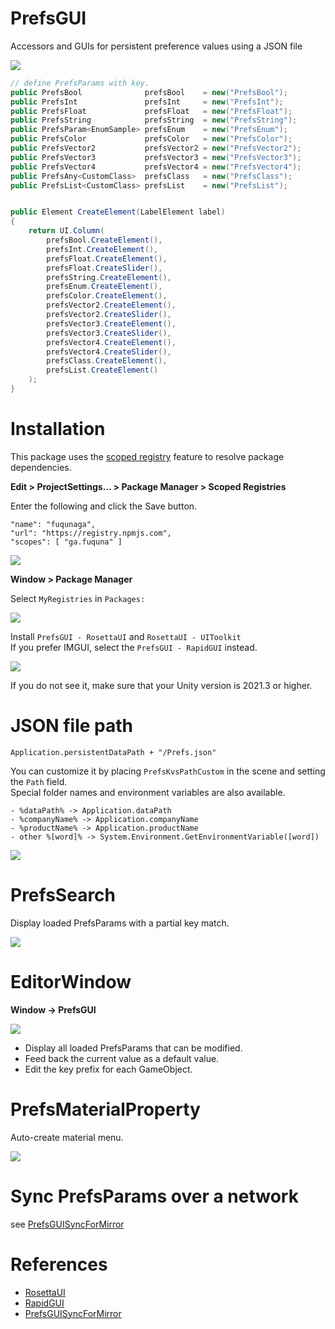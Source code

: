 # PrefsGUI
Accessors and GUIs for persistent preference values using a JSON file

![](Documentation~/PrefsGUI.gif)

```csharp
// define PrefsParams with key.
public PrefsBool              prefsBool    = new("PrefsBool");
public PrefsInt               prefsInt     = new("PrefsInt");
public PrefsFloat             prefsFloat   = new("PrefsFloat");
public PrefsString            prefsString  = new("PrefsString");
public PrefsParam<EnumSample> prefsEnum    = new("PrefsEnum");
public PrefsColor             prefsColor   = new("PrefsColor");
public PrefsVector2           prefsVector2 = new("PrefsVector2");
public PrefsVector3           prefsVector3 = new("PrefsVector3");
public PrefsVector4           prefsVector4 = new("PrefsVector4");
public PrefsAny<CustomClass>  prefsClass   = new("PrefsClass");
public PrefsList<CustomClass> prefsList    = new("PrefsList");


public Element CreateElement(LabelElement label)
{
    return UI.Column(
        prefsBool.CreateElement(),
        prefsInt.CreateElement(),
        prefsFloat.CreateElement(),
        prefsFloat.CreateSlider(),
        prefsString.CreateElement(),
        prefsEnum.CreateElement(),
        prefsColor.CreateElement(),
        prefsVector2.CreateElement(),
        prefsVector2.CreateSlider(),
        prefsVector3.CreateElement(),
        prefsVector3.CreateSlider(),
        prefsVector4.CreateElement(),
        prefsVector4.CreateSlider(),
        prefsClass.CreateElement(),
        prefsList.CreateElement()
    );
}
```

# Installation

This package uses the [scoped registry] feature to resolve package dependencies. 

[scoped registry]: https://docs.unity3d.com/Manual/upm-scoped.html


**Edit > ProjectSettings... > Package Manager > Scoped Registries**

Enter the following and click the Save button.

```
"name": "fuqunaga",
"url": "https://registry.npmjs.com",
"scopes": [ "ga.fuquna" ]
```
![](Documentation~/2022-04-12-17-29-38.png)


**Window > Package Manager**

Select `MyRegistries` in `Packages:`

![](Documentation~/2022-04-12-17-40-26.png)

Install `PrefsGUI - RosettaUI` and `RosettaUI - UIToolkit`  
If you prefer IMGUI, select the `PrefsGUI - RapidGUI` instead.

![](Documentation~/2022-04-21-17-00-54.png)

If you do not see it, make sure that your Unity version is 2021.3 or higher.


# JSON file path
```
Application.persistentDataPath + "/Prefs.json"
```

You can customize it by placing `PrefsKvsPathCustom` in the scene and setting the `Path` field.  
Special folder names and environment variables are also available.

```
- %dataPath% -> Application.dataPath
- %companyName% -> Application.companyName
- %productName% -> Application.productName
- other %[word]% -> System.Environment.GetEnvironmentVariable([word])
```

![](Documentation~/2022-07-05-15-47-42.png)


# PrefsSearch

Display loaded PrefsParams with a partial key match.

![](Documentation~/PrefsSearch.gif)


# EditorWindow

**Window -> PrefsGUI**

![](Documentation~/editorwindow.gif)

- Display all loaded PrefsParams that can be modified.
- Feed back the current value as a default value.
- Edit the key prefix for each GameObject.


# PrefsMaterialProperty

Auto-create material menu.

![](Documentation~/prefsmaterialproperty.gif)


# Sync PrefsParams over a network

see [PrefsGUISyncForMirror](https://github.com/fuqunaga/PrefsGUISyncForMirror)


# References

- [RosettaUI](https://github.com/fuqunaga/RosettaUI)
- [RapidGUI](https://github.com/fuqunaga/RapidGUI)
- [PrefsGUISyncForMirror](https://github.com/fuqunaga/PrefsGUISyncForMirror)
